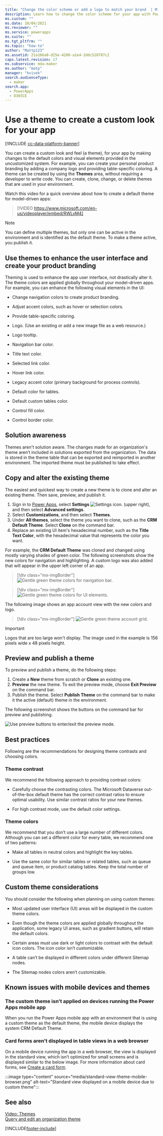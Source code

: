 ```yaml
---
title: "Change the color scheme or add a logo to match your brand  | MicrosoftDocs"
description: Learn how to change the color scheme for your app with Power Apps
ms.custom: ""
ms.date: 10/04/2021
ms.reviewer: ""
ms.service: powerapps
ms.suite: ""
ms.tgt_pltfrm: ""
ms.topic: "how-to"
author: "Mattp123"
ms.assetid: 21a166a0-d25e-4260-a1e4-2ddc528787c2
caps.latest.revision: 17
ms.subservice: mda-maker
ms.author: "matp"
manager: "kvivek"
search.audienceType: 
  - maker
search.app: 
  - PowerApps
  - D365CE
---
```

# Use a theme to create a custom look for your app

[!INCLUDE [cc-data-platform-banner](../../includes/cc-data-platform-banner.md)]

You can create a custom look and feel (a theme), for your app by making changes to the default colors and visual elements provided in the uncustomized system. For example, you can create your personal product branding by adding a company logo and providing table-specific coloring. A theme can be created by using the **Themes** area, without requiring a developer to write code. You can create, clone, change, or delete themes that are used in your environment.

Watch this video for a quick overview about how to create a default theme for model-driven apps:
> [!VIDEO https://www.microsoft.com/en-us/videoplayer/embed/RWLvM4]

> [!NOTE]
> You can define multiple themes, but only one can be active in the environment and is identified as the default theme. To make a theme active, you publish it.
  
<a name="UseThemes"></a>   
## Use themes to enhance the user interface and create your product branding

 Theming is used to enhance the app user interface, not drastically alter it. The theme colors are applied globally throughout your model-driven apps. For example, you can enhance the following visual elements in the UI:  
  
- Change navigation colors to create product branding.
  
- Adjust accent colors, such as hover or selection colors.
  
- Provide table-specific coloring.
    
- Logo. (Use an existing or add a new image file as a web resource.)
  
- Logo tooltip.
  
- Navigation bar color.  
  
- Title text color.  
  
- Selected link color.  
  
- Hover link color.  
  
- Legacy accent color (primary background for process controls).
  
- Default color for tables.
  
- Default custom tables color.
  
- Control fill color.
  
- Control border color. 
  
<a name="Solution"></a>   
## Solution awareness

Themes aren't solution aware. The changes made for an organization's theme aren’t included in  solutions exported from the organization. The data is stored in the theme table that can be exported and reimported in another environment. The imported theme must be published to take effect.  
  
<a name="CloneAlter"></a>   
## Copy and alter the existing theme

 The easiest and quickest way to create a new theme is to clone and alter an existing theme. Then save, preview, and publish it.
 
1. Sign in to [Power Apps](https://make.powerapps.com/?utm_source=padocs&utm_medium=linkinadoc&utm_campaign=referralsfromdoc), select **Settings** ![Settings icon.](../model-driven-apps/media/powerapps-gear.png) (upper right), and then select **Advanced settings**.
1. Select **Customizations**, and then select **Themes**.
1. Under **All themes**, select the theme you want to clone, such as the **CRM Default Theme**. Select **Clone** on the command bar.
1. Replace an existing UI item's hexadecimal number, such as the **Title Text Color**, with the hexadecimal value that represents the color you want.

For example, the **CRM Default Theme** was cloned and changed using mostly varying shades of green color. The following screenshots show the new colors for navigation and highlighting. A custom logo was also added that will appear in the upper left corner of an app.  
 
 > [!div class="mx-imgBorder"] 
 > ![Gentle green theme colors for navigation bar.](media/theme-gentle-green.png "Gentle green theme colors for navigation bar")

 > [!div class="mx-imgBorder"] 
 > ![Gentle green theme colors for UI elements.](media/theme-gentle-green2.png "Gentle green theme colors for UI elements")  
  
 The following image shows an app account view with the new colors and logo.

 > [!div class="mx-imgBorder"] 
 > ![Gentle green theme account grid.](media/themes-gentle-green-account-grid.png "Gentle green theme account grid")  

> [!IMPORTANT]
> Logos that are too large won't display. The image used in the example is 156 pixels wide x 48 pixels height.

<a name="Publish"></a>   
## Preview and publish a theme  
 To preview and publish a theme, do the following steps:  
  
1. Create a **New** theme from scratch or **Clone** an existing one.  
1. **Preview** the new theme. To exit the preview mode, choose **Exit Preview** on the command bar.  
1. Publish the theme. Select **Publish Theme** on the command bar to make it the active (default) theme in the environment.  
  
 The following screenshot shows the buttons on the command bar for preview and publishing.  
  
 ![Use preview buttons to enter&#47;exit the preview mode.](media/themes-preview-buttons.PNG "Use preview buttons to enter/exit the preview mode")  
  
<a name="BestPracticies"></a>   
## Best practices

 Following are the recommendations for designing theme contrasts and choosing colors.  
  
### Theme contrast

 We recommend the following approach to providing contrast colors:  
  
-   Carefully choose the contrasting colors. The Microsoft Dataverse out-of-the-box default theme has the correct contrast ratios to ensure optimal usability. Use similar contrast ratios for your new themes.  
  
-   For high contrast mode, use the default color settings.  
  
### Theme colors

 We recommend that you don’t use a large number of different colors. Although you can set a different color for every table, we recommend one of two patterns:  
  
-   Make all tables in neutral colors and highlight the key tables.  
  
-   Use the same color for similar tables or related tables, such as queue and queue item, or product catalog tables. Keep the total number of groups low.  
  
<a name="Considerations"></a>   
## Custom theme considerations

 You should consider the following when planning on using custom themes:  
  
-   Most updated user interface (UI) areas will be displayed in the custom theme colors.  
  
-   Even though the theme colors are applied globally throughout the application, some legacy UI areas, such as gradient buttons, will retain the default colors.  
  
-   Certain areas must use dark or light colors to contrast with the default icon colors. The icon color isn’t customizable.  
  
-   A table can’t be displayed in different colors under different Sitemap nodes.  
  
-   The Sitemap nodes colors aren’t customizable.  

## Known issues with mobile devices and themes

### The custom theme isn’t applied on devices running the Power Apps mobile app

When you run the Power Apps mobile app with an environment that is using a custom theme as the default theme, the mobile device displays the system CRM Default Theme.  

### Card forms aren’t displayed in table views in a web browser

On a mobile device running the app in a web browser, the view is displayed in the standard view, which isn’t optimized for small screens and is displayed similar to the below image. For more information about card forms, see [Create a card form](create-card-forms.md).

:::image type="content" source="media/standard-view-theme-mobile-browser.png" alt-text="Standard view displayed on a mobile device due to custom theme":::

## See also  
         
 [Video: Themes](https://go.microsoft.com/fwlink/p/?LinkId=529568) <br />
 [Query and edit an organization theme](/dynamics365/customer-engagement/developer/customize-dev/query-and-edit-an-organization-theme)



[!INCLUDE[footer-include](../../includes/footer-banner.md)]